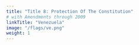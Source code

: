 ```yaml
---
title: "Title 8: Protection Of The Constitution"
# with Amendments through 2009
linkTitle: "Venezuela"
image: "/flags/ve.png"
weight: 1
---
```

